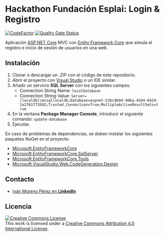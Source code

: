 # Hackathon Fundación Esplai: Login & Registro

[![CodeFactor](https://www.codefactor.io/repository/github/ivan-moreno/hackathon-login-app/badge/master)](https://www.codefactor.io/repository/github/ivan-moreno/hackathon-login-app/overview/master)
[![Quality Gate Status](https://sonarcloud.io/api/project_badges/measure?project=ivan-moreno_hackathon-login-app&metric=alert_status)](https://sonarcloud.io/summary/new_code?id=ivan-moreno_hackathon-login-app)


Aplicación [ASP.NET Core](https://dotnet.microsoft.com/en-us/learn/aspnet/what-is-aspnet-core) MVC con [Entity Framework Core](https://learn.microsoft.com/en-us/ef/core) que simula el registro e inicio de sesión de usuarios en una web.

## Instalación

1. Clonar o descargar un .ZIP con el código de este repositorio.
2. Abrir el proyecto con [Visual Studio](https://visualstudio.microsoft.com) o un IDE similar.
3. Añadir un servicio **SQL Server** con los siguientes campos:
    - Connection String Name: `localDatabase`
    - Connection String Value: `Server=(localdb)\mssqllocaldb;Database=aspnet-53bc9b9d-9d6a-45d4-8429-2a2761773502;Trusted_Connection=True;MultipleActiveResultSets=true`
4. En la ventana **Package Manager Console**, introducir el siguiente comando: `update-database`
5. Ejecutar.

En caso de problemas de dependencias, se deben instalar los siguientes paquetes NuGet en el proyecto:
- [Microsoft.EntityFrameworkCore](https://www.nuget.org/packages/Microsoft.EntityFrameworkCore/7.0.5?_src=template)
- [Microsoft.EntityFrameworkCore.SqlServer](https://www.nuget.org/packages/Microsoft.EntityFrameworkCore.SqlServer/7.0.5?_src=template)
- [Microsoft.EntityFrameworkCore.Tools](https://www.nuget.org/packages/Microsoft.EntityFrameworkCore.Tools/7.0.5?_src=template)
- [Microsoft.VisualStudio.Web.CodeGeneration.Design](https://www.nuget.org/packages/Microsoft.VisualStudio.Web.CodeGeneration.Design/7.0.6?_src=template)

## Contacto

- [Iván Moreno Pérez en **LinkedIn**](https://www.linkedin.com/in/iv%C3%A1n-moreno-p%C3%A9rez)

## Licencia

<a rel="license" href="http://creativecommons.org/licenses/by/4.0/"><img alt="Creative Commons License" style="border-width:0" src="https://i.creativecommons.org/l/by/4.0/88x31.png" /></a><br />This work is licensed under a <a rel="license" href="http://creativecommons.org/licenses/by/4.0/">Creative Commons Attribution 4.0 International License</a>.
